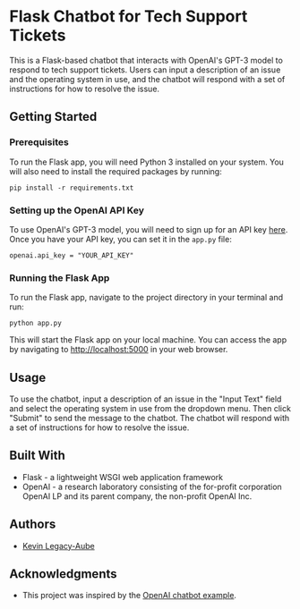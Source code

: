 # Flask Chatbot for Tech Support Tickets

This is a Flask-based chatbot that interacts with OpenAI's GPT-3 model to respond to tech support tickets. Users can input a description of an issue and the operating system in use, and the chatbot will respond with a set of instructions for how to resolve the issue.

## Getting Started

### Prerequisites

To run the Flask app, you will need Python 3 installed on your system. You will also need to install the required packages by running:



`pip install -r requirements.txt`

### Setting up the OpenAI API Key

To use OpenAI's GPT-3 model, you will need to sign up for an API key [here](https://beta.openai.com/signup/). Once you have your API key, you can set it in the `app.py` file:



`openai.api_key = "YOUR_API_KEY"`

### Running the Flask App

To run the Flask app, navigate to the project directory in your terminal and run:



`python app.py`

This will start the Flask app on your local machine. You can access the app by navigating to [http://localhost:5000](http://localhost:5000/) in your web browser.

## Usage

To use the chatbot, input a description of an issue in the "Input Text" field and select the operating system in use from the dropdown menu. Then click "Submit" to send the message to the chatbot. The chatbot will respond with a set of instructions for how to resolve the issue.

## Built With

-   Flask - a lightweight WSGI web application framework
-   OpenAI - a research laboratory consisting of the for-profit corporation OpenAI LP and its parent company, the non-profit OpenAI Inc.

## Authors

-   [Kevin Legacy-Aube](https://github.com/kevsthabest)

## Acknowledgments

-   This project was inspired by the [OpenAI chatbot example](https://beta.openai.com/examples/inputs-outputs/1).
